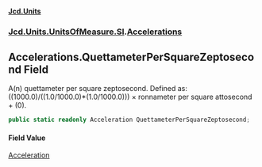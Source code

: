 #### [Jcd.Units](index.md 'index')
### [Jcd.Units.UnitsOfMeasure.SI](Jcd.Units.UnitsOfMeasure.SI.md 'Jcd.Units.UnitsOfMeasure.SI').[Accelerations](Accelerations.md 'Jcd.Units.UnitsOfMeasure.SI.Accelerations')

## Accelerations.QuettameterPerSquareZeptosecond Field

A(n) quettameter per square zeptosecond. Defined as: ((1000.0)/((1.0/1000.0)*(1.0/1000.0))) × ronnameter per square attosecond + (0).

```csharp
public static readonly Acceleration QuettameterPerSquareZeptosecond;
```

#### Field Value
[Acceleration](Acceleration.md 'Jcd.Units.UnitTypes.Acceleration')